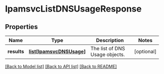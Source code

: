 # IpamsvcListDNSUsageResponse

## Properties
Name | Type | Description | Notes
------------ | ------------- | ------------- | -------------
**results** | [**list[IpamsvcDNSUsage]**](IpamsvcDNSUsage.md) | The list of DNS Usage objects. | [optional] 

[[Back to Model list]](../README.md#documentation-for-models) [[Back to API list]](../README.md#documentation-for-api-endpoints) [[Back to README]](../README.md)


